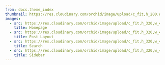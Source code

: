 ```yaml
---
from: docs.theme_index
thumbnail: https://res.cloudinary.com/orchid/image/upload/c_fit,h_200,w_400/v1524969542/themes/futureimperfect/1.jpg
images:
  - src: https://res.cloudinary.com/orchid/image/upload/c_fit,h_320,w_480/v1524969542/themes/futureimperfect/1.jpg
    title: Homepage
  - src: https://res.cloudinary.com/orchid/image/upload/c_fit,h_320,w_480/v1524969542/themes/futureimperfect/2.jpg
    title: Post Layout
  - src: https://res.cloudinary.com/orchid/image/upload/c_fit,h_320,w_480/v1524969542/themes/futureimperfect/3.jpg
    title: Search
  - src: https://res.cloudinary.com/orchid/image/upload/c_fit,h_320,w_480/v1524969542/themes/futureimperfect/4.jpg
    title: Sidebar
---
```

